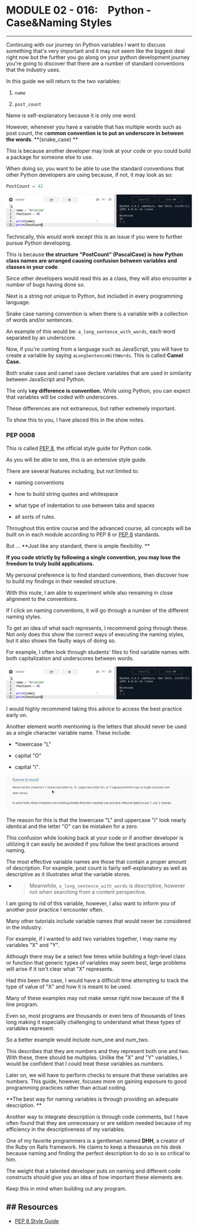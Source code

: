 # MODULE 02 - 016:    Python - Case&Naming Styles

***

Continuing with our journey on Python variables I want to discuss something that's very important and it may not seem like the biggest deal right now but the further you go along on your python development journey you're going to discover that there are a number of standard conventions that the industry uses.

In this guide we will return to the two variables:

1. `name`

2. `post_count`

Name is self-explanatory because it is only one word.   

However, whenever you have a variable that has multiple words such as post count, the c**ommon convention is to put an underscore in between the words**. **(snake_case)   **

This is because another developer may look at your code or you could build a package for someone else to use.   

When doing so, you want to be able to use the standard conventions that other Python developers are using because, if not, it may look as so:

```python
PostCount = 42
```

![IMG](./02-016_IMG1.png)

Technically, this would work except this is an issue if you were to further pursue Python developing.   

This is because **the structure "PostCount" (PascalCase) is how Python class names are arranged causing confusion between variables and classes in your code**.   

Since other developers would read this as a class, they will also encounter a number of bugs having done so.

Next is a string not unique to Python, but included in every programming language. 

Snake case naming convention is when there is a variable with a collection of words and/or sentences.  

 An example of this
 would be: `a_long_sentence_with_words`, each word separated by an 
underscore.

Now, if you're coming from a language such as JavaScript, you will have to create a variable by saying `aLongSentenceWithWords`.
 This is called **Camel Case.**   

Both snake case and camel case declare variables that are used in similarity between JavaScript and Python.

The only k**ey difference is convention.** While using Python, you can 
expect that variables will be coded with underscores.   

These differences are not extraneous, but rather extremely important.   

To show this to you, I have placed this in the show notes.

### PEP 0008

This is called [PEP 8](https://www.python.org/dev/peps/pep-0008/#naming-conventions), the official style guide for Python code.  

As you will be able to see, this is an extensive style guide.   

There are several features including, but not limited to: 

* naming conventions

* how to build string quotes and whitespace

* what type of indentation to use between tabs and spaces

* all sorts of rules.

Throughout this entire course and the advanced course, all concepts will be built on in each module according to PEP 8 or [PEP 8](https://www.python.org/dev/peps/pep-0008/#naming-conventions) standards.

But ... **Just like any standard, there is ample flexibility.   **

**If you code strictly by following a single convention, you may lose the freedom to 
truly build applications.**   

My personal preference is to find standard conventions, then discover how to build my findings in their needed structure.   

With this route, I am able to experiment while also remaining in close alignment to the conventions.

If I click on naming conventions, it will go through a number of the different naming styles.   

To get an idea of what each represents, I recommend going through these. Not only does this show the correct ways of executing the naming styles, but it also shows the faulty ways of doing so.   

For example, I often look through students' files to find variable names with both capitalization and underscores between words.

![IMG](./02-016_IMG2.png)

I would highly recommend taking this advice to access the best practice early on. 

Another element worth mentioning is the letters that should never be used as a single character variable name. These include: 

* *lowercase "L"

* capital "O"

* capital "i".

![IMG](./02-016_IMG3.png)

The reason for this is that the lowercase "L" and uppercase "i" look nearly identical and the letter "O" can be mistaken for a zero.   

This confusion while looking back at your code or if another developer is utilizing it can easily be avoided if you follow the best practices around naming.

The most effective variable names are those that contain a proper amount of description. For example, post count is fairly self-explanatory as well as descriptive as it illustrates what the variable stores.  

- > Meanwhile, `a_long_sentence_with_words` is descriptive, 
  > however not when searching from a content perspective.

I am going to rid of this variable, however, I also want to inform you of another poor practice I encounter often. 

Many other tutorials include variable names that would never be considered in the industry. 

For example, if I wanted to add two variables together, I may name my 
variables "X" and "Y".  

Although there may be a select few times while building a high-level class or function that generic types of variables may seem best, large problems will arise if it isn't clear what "X" represents.  

 Had this been the case, I would have a difficult time attempting to track the type of value of "X" and how it is meant to be used.  

Many of these examples may not make sense right now because of the 8 line program.   

Even so, most programs are thousands or even tens of thousands of lines long making it especially challenging to understand what these types of variables represent.

So a better example would include num_one and num_two. 

This describes that they are numbers and they represent both one and two. With these, there should be multiples. Unlike the "X" and "Y" variables, I would be 
confident that I could treat these variables as numbers.

Later on, we will have to perform checks to ensure that these variables are numbers. This guide, however, focuses more on gaining exposure to good programming practices rather than actual coding.  

**The best way for naming variables is through providing an adequate description. **  

Another way to integrate description is through code comments, but I have often found that they are unnecessary or are seldom needed because of my efficiency in the descriptiveness of my variables.

One of my favorite programmers is a gentleman named **DHH**, a creator of the Ruby on Rails framework. He claims to keep a thesaurus on his desk because naming and finding the perfect description to do so  is so critical to him.  

 The weight that a talented developer puts on naming and different code constructs should give you an idea of how important these elements are. 

 Keep this in mind when building out any program.

## ## Resources

- [PEP 8 Style Guide](https://www.python.org/dev/peps/pep-0008/#naming-conventions)
